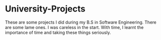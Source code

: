 # University-Projects
These are some projects I did during my B.S in Software Engineering. There are some lame ones. I was careless in the start. With time, I learnt the importance of time and taking these things seriously.
